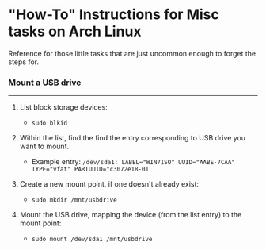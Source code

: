 # "How-To" Instructions for Misc tasks on Arch Linux

Reference for those little tasks that are just uncommon enough to forget the steps for.

### Mount a USB drive
---

1. List block storage devices:

    * ```sudo blkid```

2. Within the list, find the find the entry corresponding to USB drive you want to mount.

    * Example entry: ```/dev/sda1: LABEL="WIN7ISO" UUID="AABE-7CAA" TYPE="vfat" PARTUUID="c3072e18-01```
    
3. Create a new mount point, if one doesn't already exist:

    * ```sudo mkdir /mnt/usbdrive```

4. Mount the USB drive, mapping the device (from the list entry) to the mount point:

    * ```sudo mount /dev/sda1 /mnt/usbdrive```


    
